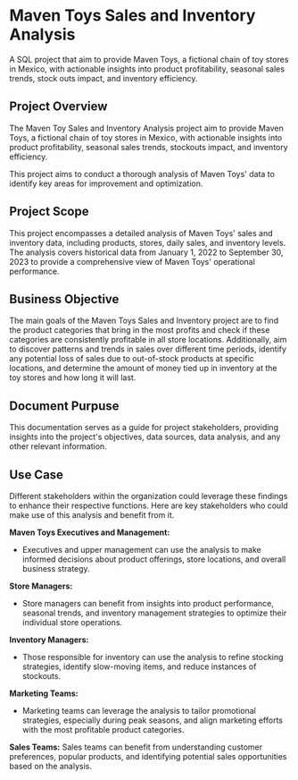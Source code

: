 # Maven Toys Sales and Inventory Analysis
A SQL project that aim to provide Maven Toys, a fictional chain of toy stores in Mexico, with actionable insights into product profitability, seasonal sales trends, stock outs impact, and inventory efficiency.

## Project Overview
The Maven Toy Sales and Inventory Analysis project aim to provide Maven Toys, a fictional chain of toy stores in Mexico, with actionable insights into product profitability, seasonal sales trends, stockouts impact, and inventory efficiency.

This project aims to conduct a thorough analysis of Maven Toys' data to identify key areas for improvement and optimization.

## Project Scope

This project encompasses a detailed analysis of Maven Toys' sales and inventory data, including products, stores, daily sales, and inventory levels. The analysis covers historical data from January 1, 2022 to September 30, 2023 to provide a comprehensive view of Maven Toys' operational performance.

## Business Objective

The main goals of the Maven Toys Sales and Inventory project are to find the product categories that bring in the most profits and check if these categories are consistently profitable in all store locations. Additionally, aim to discover patterns and trends in sales over different time periods, identify any potential loss of sales due to out-of-stock products at specific locations, and determine the amount of money tied up in inventory at the toy stores and how long it will last.

## Document Purpuse

This documentation serves as a guide for project stakeholders, providing insights into the project's objectives, data sources, data analysis, and any other relevant information. 

## Use Case

Different stakeholders within the organization could leverage these findings to enhance their respective functions. Here are key stakeholders who could make use of this analysis and benefit from it.

**Maven Toys Executives and Management:**
- Executives and upper management can use the analysis to make informed decisions about product offerings, store locations, and overall business strategy.

**Store Managers:**
- Store managers can benefit from insights into product performance, seasonal trends, and inventory management strategies to optimize their individual store operations.

**Inventory Managers:**
- Those responsible for inventory can use the analysis to refine stocking strategies, identify slow-moving items, and reduce instances of stockouts.

**Marketing Teams:** 
- Marketing teams can leverage the analysis to tailor promotional strategies, especially during peak seasons, and align marketing efforts with the most profitable product categories.

**Sales Teams:** 
Sales teams can benefit from understanding customer preferences, popular products, and identifying potential sales opportunities based on the analysis.
